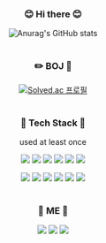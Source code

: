 <center>

### 😊 Hi there 😊

![Anurag's GitHub stats](https://github-readme-stats-sand-six-91.vercel.app/api?username=kjmin622&show_icons=true&count_private=true&line_height=24&theme=dracula&hide=stars)
<br>
<br>
### ✏️ BOJ 📖
[![Solved.ac
프로필](http://mazassumnida.wtf/api/v2/generate_badge?boj=kjmin622)](https://solved.ac/kjmin622)
<br>
<br>
### 🔨 Tech Stack 🔧
used at least once

<a href="" target="_blank"><img src="https://img.shields.io/badge/C++-A8B9CC?style=flat-square&logo=Cplusplus&logoColor=white"/></a>
<a href="" target="_blank"><img src="https://img.shields.io/badge/CSharp-239120?style=flat-square&logo=Csharp&logoColor=white"/></a>
<a href="" target="_blank"><img src="https://img.shields.io/badge/Python-3776AB?style=flat-square&logo=Python&logoColor=white"/></a>
<a href="" target="_blank"><img src="https://img.shields.io/badge/HTML5-E34F26?style=flat-square&logo=HTML5&logoColor=white"/></a>
<a href="" target="_blank"><img src="https://img.shields.io/badge/CSS3-1572B6?style=flat-square&logo=CSS3&logoColor=white"/></a>
<a href="" target="_blank"><img src="https://img.shields.io/badge/JavaScript-F7DF1E?style=flat-square&logo=JavaScript&logoColor=white"/></a>

<a href="" target="_blank"><img src="https://img.shields.io/badge/Unity-FFFFFF?style=flat-square&logo=Unity&logoColor=black"/></a>
<a href="" target="_blank"><img src="https://img.shields.io/badge/Unreal Engine-0E1128?style=flat-square&logo=Unreal Engine&logoColor=White"/></a>
<a href="" target="_blank"><img src="https://img.shields.io/badge/Spring-6DB33F?style=flat-square&logo=Spring&logoColor=white"/></a>
<a href="" target="_blank"><img src="https://img.shields.io/badge/DJango-092E20?style=flat-square&logo=DJango&logoColor=white"/></a>
<a href="" target="_blank"><img src="https://img.shields.io/badge/MySQL-4479A1?style=flat-square&logo=MySQL&logoColor=white"/></a>
<a href="" target="_blank"><img src="https://img.shields.io/badge/Amazon AWS-232F3E?style=flat-square&logo=Amazon AWS&logoColor=white"/></a>
<br>
<br>
### 🐣 ME 🐣
<a href="mailto:puduck622@gmail.com" target="_blank"><img src="https://img.shields.io/badge/GMail-EA4335?style=flat-square&logo=GMail&logoColor=white"/></a>
<a href="https://pupuduck.tistory.com/" target="_blank"><img src="https://img.shields.io/badge/T tistory-EA4335?style=flat-square&logo=T&logoColor=white"/></a>
<a href="https://www.instagram.com/jm.road/" target="_blank"><img src="https://img.shields.io/badge/Instagram-E4405F?style=flat-square&logo=Instagram&logoColor=white"/></a>


</center>
